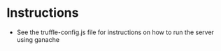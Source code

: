 # Instructions

- See the truffle-config.js file for instructions on how to run the server using ganache